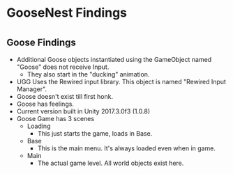# GooseNest Findings
# <h2> Goose Findings

* Additional Goose objects instantiated using the GameObject named "Goose" does not receive Input.
	* They also start in the "ducking" animation.
* UGG Uses the Rewired input library. This object is named "Rewired Input Manager".
* Goose doesn't exist till first honk.
* Goose has feelings.
* Current version built in Unity 2017.3.0f3 (1.0.8)
* Goose Game has 3 scenes
	* Loading
		* This just starts the game, loads in Base.
	* Base
		* This is the main menu. It's always loaded even when in game.
	* Main
		* The actual game level. All world objects exist here.
